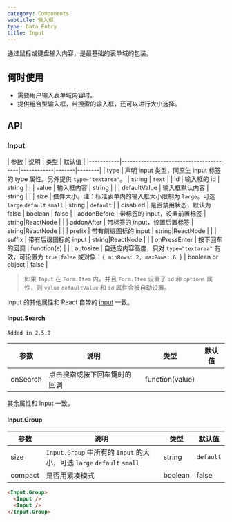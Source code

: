 ```yaml
---
category: Components
subtitle: 输入框
type: Data Entry
title: Input
---
```


通过鼠标或键盘输入内容，是最基础的表单域的包装。

## 何时使用

- 需要用户输入表单域内容时。
- 提供组合型输入框，带搜索的输入框，还可以进行大小选择。

## API

### Input

| 参数      | 说明                                     | 类型       | 默认值 |
|-----------|-----------------------------------------|------------|-------|--------|
| type | 声明 input 类型，同原生 input 标签的 type 属性。另外提供 `type="textarea"`。 | string  | `text` |
| id | 输入框的 id | string | |
| value | 输入框内容 | string | |
| defaultValue | 输入框默认内容 | string | |
| size | 控件大小。注：标准表单内的输入框大小限制为 `large`。可选 `large` `default` `small` | string | `default` |
| disabled | 是否禁用状态，默认为 false | boolean | false |
| addonBefore | 带标签的 input，设置前置标签 | string\|ReactNode | |
| addonAfter | 带标签的 input，设置后置标签 | string\|ReactNode | |
| prefix | 带有前缀图标的 input | string\|ReactNode | |
| suffix | 带有后缀图标的 input | string\|ReactNode | |
| onPressEnter | 按下回车的回调 | function(e) | |
| autosize | 自适应内容高度，只对 `type="textarea"` 有效，可设置为 `true|false` 或对象：`{ minRows: 2, maxRows: 6 }` | boolean or object | false |

> 如果 `Input` 在 `Form.Item` 内，并且 `Form.Item` 设置了 `id` 和 `options` 属性，则 `value` `defaultValue` 和 `id` 属性会被自动设置。

Input 的其他属性和 React 自带的 [input](https://facebook.github.io/react/docs/events.html#supported-events) 一致。

#### Input.Search

`Added in 2.5.0`

| 参数      | 说明                                     | 类型       | 默认值 |
|-----------|-----------------------------------------|-----------|-------|
| onSearch | 点击搜索或按下回车键时的回调                 | function(value) |  |

其余属性和 Input 一致。

#### Input.Group

| 参数      | 说明                                     | 类型         | 默认值 |
|-----------|-----------------------------------------|-------------|-------|
|  size | `Input.Group` 中所有的 `Input` 的大小，可选 `large` `default` `small` | string | `default` |
|  compact | 是否用紧凑模式 | boolean | false |


```html
<Input.Group>
  <Input />
  <Input />
</Input.Group>
```
